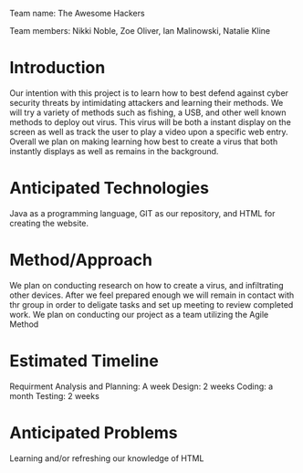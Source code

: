 Team name: The Awesome Hackers 

Team members: Nikki Noble, Zoe Oliver, Ian Malinowski, Natalie Kline

# Introduction

  Our intention with this project is to learn how to best defend against cyber security threats by intimidating attackers and learning their methods. We will try a variety of methods such as fishing, a USB, and other well known methods to deploy out virus. This virus will be both a instant display on the screen as well as track the user to play a video upon a specific web entry.
  Overall we plan on making learning how best to create a virus that both instantly displays as well as remains in the background. 

# Anticipated Technologies

Java as a programming language, GIT as our repository, and HTML for creating the website.

# Method/Approach

We plan on conducting research on how to create a virus, and infiltrating other devices. After we feel prepared enough we will remain in contact with thr group in order to deligate tasks and set up meeting to review completed work. We plan on conducting our project as a team utilizing the Agile Method

# Estimated Timeline

Requirment Analysis and Planning: A week
Design: 2 weeks
Coding: a month
Testing: 2 weeks

# Anticipated Problems

Learning and/or refreshing our knowledge of HTML
